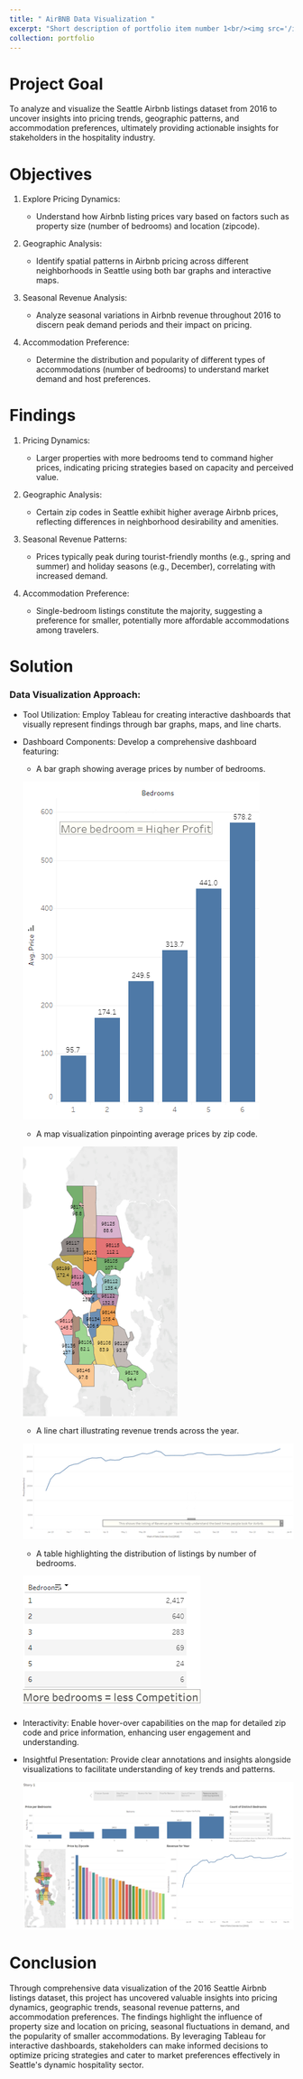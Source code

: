 ```yaml
---
title: " AirBNB Data Visualization "
excerpt: "Short description of portfolio item number 1<br/><img src='/images/500x300.png'>"
collection: portfolio
---
```

# Project Goal

To analyze and visualize the Seattle Airbnb listings dataset from 2016 to uncover insights into pricing trends, geographic patterns, and accommodation preferences, ultimately providing actionable insights for stakeholders in the hospitality industry.

# Objectives

1. Explore Pricing Dynamics:

    * Understand how Airbnb listing prices vary based on factors such as property size (number of bedrooms) and location (zipcode).

2. Geographic Analysis:

    * Identify spatial patterns in Airbnb pricing across different neighborhoods in Seattle using both bar graphs and interactive maps.

3. Seasonal Revenue Analysis:

    * Analyze seasonal variations in Airbnb revenue throughout 2016 to discern peak demand periods and their impact on pricing.

4. Accommodation Preference:

    * Determine the distribution and popularity of different types of accommodations (number of bedrooms) to understand market demand and host preferences.

Findings
====

1. Pricing Dynamics:

    * Larger properties with more bedrooms tend to command higher prices, indicating pricing strategies based on capacity and perceived value.

2. Geographic Analysis:

    * Certain zip codes in Seattle exhibit higher average Airbnb prices, reflecting differences in neighborhood desirability and amenities.

3. Seasonal Revenue Patterns:

    * Prices typically peak during tourist-friendly months (e.g., spring and summer) and holiday seasons (e.g., December), correlating with increased demand.

4. Accommodation Preference:

    * Single-bedroom listings constitute the majority, suggesting a preference for smaller, potentially more affordable accommodations among travelers.

# Solution

### Data Visualization Approach:

* Tool Utilization: Employ Tableau for creating interactive dashboards that visually represent findings through bar graphs, maps, and line charts.

* Dashboard Components: Develop a comprehensive dashboard featuring:

    - A bar graph showing average prices by number of bedrooms.

    ![alt text](<Screenshot 2024-07-24 160234.png>)

    - A map visualization pinpointing average prices by zip code.

    ![alt text](<Screenshot 2024-07-24 122655-1.png>)

    - A line chart illustrating revenue trends across the year.

    ![alt text](<Screenshot 2024-07-24 155853.png>)

    - A table highlighting the distribution of listings by number of bedrooms.

    ![alt text](<Screenshot 2024-07-24 160356.png>)

* Interactivity: Enable hover-over capabilities on the map for detailed zip code and price information, enhancing user engagement and understanding.

* Insightful Presentation: Provide clear annotations and insights alongside visualizations to facilitate understanding of key trends and patterns.

    ![alt text](<Screenshot 2024-07-24 160727.png>)

# Conclusion

Through comprehensive data visualization of the 2016 Seattle Airbnb listings dataset, this project has uncovered valuable insights into pricing dynamics, geographic trends, seasonal revenue patterns, and accommodation preferences. The findings highlight the influence of property size and location on pricing, seasonal fluctuations in demand, and the popularity of smaller accommodations. By leveraging Tableau for interactive dashboards, stakeholders can make informed decisions to optimize pricing strategies and cater to market preferences effectively in Seattle's dynamic hospitality sector.